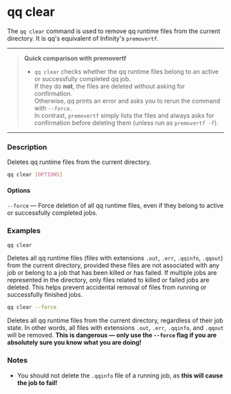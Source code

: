 # qq clear

The `qq clear` command is used to remove qq runtime files from the current directory. It is qq's equivalent of Infinity's `premovertf`.

***

> **Quick comparison with premovertf**  
> - `qq clear` checks whether the qq runtime files belong to an active or successfully completed qq job.  
>   If they do **not**, the files are deleted without asking for confirmation.  
>   Otherwise, qq prints an error and asks you to rerun the command with `--force`.  
>   In contrast, `premovertf` simply lists the files and always asks for confirmation before deleting them (unless run as `premovertf -f`).

***

### Description

Deletes qq runtime files from the current directory.

```bash
qq clear [OPTIONS]
```

#### Options

`--force` — Force deletion of all qq runtime files, even if they belong to active or successfully completed jobs.

### Examples

```bash
qq clear
```

Deletes all qq runtime files (files with extensions `.out`, `.err`, `.qqinfo`, `.qqout`) from the current directory, provided these files are not associated with any job or belong to a job that has been killed or has failed. If multiple jobs are represented in the directory, only files related to killed or failed jobs are deleted. This helps prevent accidental removal of files from running or successfully finished jobs.

```bash
qq clear --force
```

Deletes all qq runtime files from the current directory, regardless of their job state. In other words, all files with extensions `.out`, `.err`, `.qqinfo`, and `.qqout` will be removed. **This is dangerous — only use the `--force` flag if you are absolutely sure you know what you are doing!**

### Notes

- You should not delete the `.qqinfo` file of a running job, as **this will cause the job to fail!**
